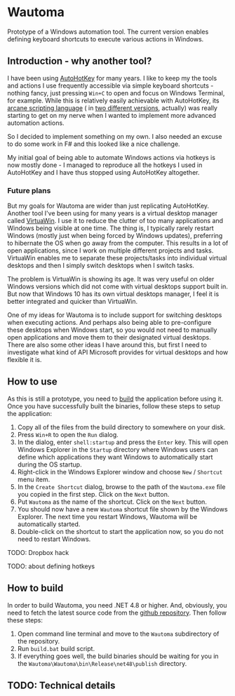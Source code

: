 # Wautoma

Prototype of a Windows automation tool. The current version enables defining
keyboard shortcuts to execute various actions in Windows.

## Introduction - why another tool?

I have been using [AutoHotKey](https://www.autohotkey.com/)
for many years. I like to keep my the tools and actions I use frequently
accessible via simple keyboard shortcuts - nothing fancy, just pressing `Win+C`
to open and focus on Windows Terminal, for example. While this is relatively
easily achievable with AutoHotKey,
its [arcane scripting language](https://www.autohotkey.com/docs/Language.htm) (
in [two different versions](https://lexikos.github.io/v2/docs/Language.htm),
actually) was really starting to get on my nerve when I wanted to implement more
advanced automation actions.

So I decided to implement something on my own. I also needed an excuse to do
some work in F# and this looked like a nice challenge.

My initial goal of being able to automate Windows actions via hotkeys is now
mostly done - I managed to reproduce all the hotkeys I used in AutoHotKey and I
have thus stopped using AutoHotKey altogether.

### Future plans

But my goals for Wautoma are wider than just replicating AutoHotKey. Another
tool I've been using for many years is a virtual desktop manager
called [VirtuaWin](https://virtuawin.sourceforge.io/). I use it to reduce the
clutter of too many applications and Windows being visible at one time. The
thing is, I typically rarely restart Windows (mostly just when being forced by
Windows updates), preferring to hibernate the OS when go away from the computer.
This results in a lot of open applications, since I work on multiple different
projects and tasks. VirtuaWin enables me to separate these projects/tasks into
individual virtual desktops and then I simply switch desktops when I switch
tasks.

The problem is VirtuaWin is showing its age. It was very useful on older Windows
versions which did not come with virtual desktops support built in. But now that
Windows 10 has its own virtual desktops manager, I feel it is better integrated
and quicker than VirtuaWin.

One of my ideas for Wautoma is to include support for switching desktops when
executing actions. And perhaps also being able to pre-configure these desktops
when Windows start, so you would not need to manually open applications and move
them to their designated virtual desktops. There are also some other ideas I
have around this, but first I need to investigate what kind of API Microsoft
provides for virtual desktops and how flexible it is.

## How to use

As this is still a prototype, you need to [build](#How-to-build) the application
before using it. Once you have successfully built the binaries, follow these
steps to setup the application:

1. Copy all of the files from the build directory to somewhere on your disk.
2. Press `Win+R` to open the `Run` dialog.
3. In the dialog, enter `shell:startup` and press the `Enter` key. This will
   open Windows Explorer in the `Startup` directory where Windows users can
   define which applications they want Windows to automatically start during the
   OS startup.
4. Right-click in the Windows Explorer window and choose `New` / `Shortcut` menu
   item.
5. In the `Create Shortcut` dialog, browse to the path of the `Wautoma.exe` file
   you copied in the first step. Click on the `Next` button.
6. Put `Wautoma` as the name of the shortcut. Click on the `Next` button.
7. You should now have a new `Wautoma` shortcut file shown by the Windows
   Explorer. The next time you restart Windows, Wautoma will be automatically
   started.
8. Double-click on the shortcut to start the application now, so you do not need
   to restart Windows.

TODO: Dropbox hack

TODO: about defining hotkeys

## How to build

In order to build Wautoma, you need .NET 4.8 or higher. And, obviously, you need
to fetch the latest source code from
the [github repository](https://github.com/breki/wauto). Then follow these
steps:

1. Open command line terminal and move to the `Wautoma` subdirectory of the
   repository.
2. Run `build.bat` build script.
3. If everything goes well, the build binaries should be waiting for you in
   the `Wautoma\Wautoma\bin\Release\net48\publish` directory.

## TODO: Technical details